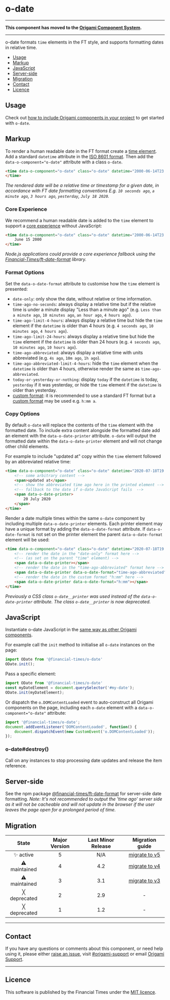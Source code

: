 # o-date

***

**This component has moved to the [Origami Component System](https://github.com/Financial-Times/origami).**

***

o-date formats `time` elements in the FT style, and supports formatting dates in relative time.

- [Usage](#usage)
- [Markup](#markup)
- [JavaScript](#javascript)
- [Server-side](#server-side)
- [Migration](#migration)
- [Contact](#contact)
- [Licence](#licence)

## Usage

Check out [how to include Origami components in your project](https://origami.ft.com/docs/components/#including-origami-components-in-your-project) to get started with `o-date`.

## Markup

To render a human readable date in the FT format create a [time element](https://html.spec.whatwg.org/multipage/text-level-semantics.html#the-time-element). Add a standard `datetime` attribute in the [ISO 8601 format](https://en.wikipedia.org/wiki/ISO_8601). Then add the `data-o-component="o-date"` attribute with a class `o-date`.

```html
<time data-o-component="o-date" class="o-date" datetime="2000-06-14T23:00:00.000Z">
</time>
```

_The rendered date will be a relative time or timestamp for a given date, in accordance with FT date formatting conventions E.g. `10 seconds ago`, `a minute ago`, `3 hours ago`, `yesterday`, `July 18 2020`._

### Core Experience

We recommend a human readable date is added to the `time` element to support a [core experience](https://origami.ft.com/docs/components/compatibility/#core--enhanced-experiences) without JavaScript:
```html
<time data-o-component="o-date" class="o-date" datetime="2000-06-14T23:00:00.000Z">
	June 15 2000
</time>
```
_Node.js applications could provide a core experience fallback using the [Financial-Times/ft-date-format](https://github.com/Financial-Times/ft-date-format) library._

### Format Options

Set the `data-o-date-format` attribute to customise how the `time` element is presented:
- `date-only`: only show the date, without relative or time information.
- `time-ago-no-seconds`: always display a relative time but if the relative time is under a minute display "Less than a minute ago" (e.g. `Less than a minute ago`, `10 minutes ago`, `an hour ago`, `4 hours ago`).
- `time-ago-limit-4-hours`: always display a relative time but hide the `time` element if the `datetime` is older than 4 hours (e.g. `4 seconds ago`, `10 minutes ago`, `4 hours ago`).
- `time-ago-limit-24-hours`: always display a relative time but hide the `time` element if the `datetime` is older than 24 hours (e.g. `4 seconds ago`, `10 minutes ago`, `10 hours ago`).
- `time-ago-abbreviated`: always display a relative time with units abbreviated (e.g. `4s ago`, `10m ago`, `1h ago`).
- `time-ago-abbreviated-limit-4-hours`: hide the `time` element when the `datetime` is older than 4 hours, otherwise render the same as `time-ago-abbreviated`.
- `today-or-yesterday-or-nothing`: display `today` if the `datetime` is today, `yesterday` if it was yesterday, or hide the `time` element if the `datetime` is older than yesterday.
- [custom format](https://docs.oracle.com/javase/7/docs/api/java/text/SimpleDateFormat.html): it is recommended to use a standard FT format but a [custom format](https://docs.oracle.com/javase/7/docs/api/java/text/SimpleDateFormat.html) may be used e.g. `h:mm a`.

### Copy Options

By default `o-date` will replace the contents of the `time` element with the formatted date. To include extra content alongside the formatted date add an element with the `data-o-date-printer` attribute. `o-date` will output the formatted date within the `data-o-date-printer` element and will not change other child elements.

For example to include "updated at" copy within the `time` element followed by an abbreviated relative time:

```html
<time data-o-component="o-date" class="o-date" datetime="2020-07-18T19:01:05.033Z" data-o-date-format="time-ago-abbreviated">
	<!-- some arbitrary content -->
	<span>updated at</span>
	<!-- show the abbreviated time ago here in the printed element -->
	<!-- fallback to the date if o-date JavaScript fails  -->
	<span data-o-date-printer>
		20 July 2020
	</span>
</time>
```

Render a date multiple times within the same `o-date` component by including multiple `data-o-date-printer` elements. Each printer element may have a unique format by adding the `data-o-date-format` attribute. If `data-o-date-format` is not set on the printer element the parent `data-o-date-format` element will be used:

```html
<time data-o-component="o-date" class="o-date" datetime="2020-07-18T19:01:05.033Z" data-o-date-format="date-only">
	<!-- render the date in the "date-only" format here -->
	<!-- (as set on the parent "time" element) -->
	<span data-o-date-printer></span>
	<!-- render the date in the "time-ago-abbreviated" format here -->
	<span data-o-date-printer data-o-date-format="time-ago-abbreviated"></span>
	<!-- render the date in the custom format "h:mm" here -->
	<span data-o-date-printer data-o-date-format="h:mm"></span>
</time>
```

_Previously a CSS class `o-date__printer` was used instead of the `data-o-date-printer` attribute. The class `o-date__printer` is now deprecated._

## JavaScript

Instantiate o-date JavaScript in the [same way as other Origami components](https://origami.ft.com/docs/components/initialising/).

For example call the `init` method to initialise all `o-date` instances on the page:
```js
import ODate from '@financial-times/o-date'
ODate.init();
```

Pass a specific element:
```js
import ODate from '@financial-times/o-date'
const myDateElement = document.querySelector('#my-date');
ODate.init(myDateElement);
```

Or dispatch the `o.DOMContentLoaded` event to auto-construct all Origami components on the page, including each `o-date` element with a `data-o-component="o-date"` attribute:

```js
import '@financial-times/o-date';
document.addEventListener('DOMContentLoaded', function() {
	document.dispatchEvent(new CustomEvent('o.DOMContentLoaded'));
});
```

### o-date#destroy()

Call on any instances to stop processing date updates and release the item reference.

## Server-side

See the npm package [@financial-times/ft-date-format](https://github.com/Financial-Times/ft-date-format) for server-side date formatting. *Note: It's not recommended to output the 'time ago' server side as it will not be cacheable and will not update in the browser if the user leaves the page open for a prolonged period of time.*

## Migration

State | Major Version | Last Minor Release | Migration guide |
:---: | :---: | :---: | :---:
✨ active | 5 | N/A | [migrate to v5](MIGRATION.md#migrating-from-v4-to-v5) |
⚠ maintained | 4 | 4.2 | [migrate to v4](MIGRATION.md#migrating-from-v3-to-v4) |
⚠ maintained | 3 | 3.1 | [migrate to v3](MIGRATION.md#migrating-from-v2-to-v3) |
╳ deprecated | 2 | 2.9 | - |
╳ deprecated | 1 | 1.2 | - |

---

## Contact

If you have any questions or comments about this component, or need help using it, please either [raise an issue](https://github.com/Financial-Times/o-date/issues), visit [#origami-support](https://financialtimes.slack.com/messages/origami-support/) or email [Origami Support](mailto:origami-support@ft.com).

---

## Licence

This software is published by the Financial Times under the [MIT licence](http://opensource.org/licenses/MIT).
